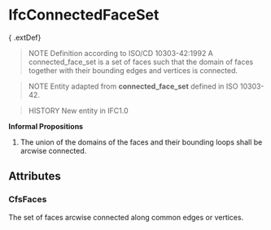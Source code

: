 # IfcConnectedFaceSet

{ .extDef}<!-- end of definition -->
> NOTE  Definition according to ISO/CD 10303-42:1992
> A connected_face_set is a set of faces such that the domain of faces together with their bounding edges and vertices is connected.

> NOTE  Entity adapted from **connected_face_set** defined in ISO 10303-42.

> HISTORY  New entity in IFC1.0

**Informal Propositions**

1. The union of the domains of the faces and their bounding loops shall be arcwise connected.

## Attributes

### CfsFaces
The set of faces arcwise connected along common edges or vertices.
